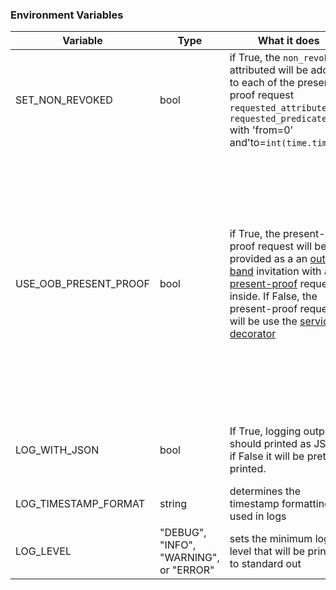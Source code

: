 ### Environment Variables
| Variable                 | Type | What it does                                                |NOTES|
| ------------------------ | ---- | ---------------------------------------------- |-|
| SET_NON_REVOKED          | bool | if True, the `non_revoked` attributed  will be added to each of the present-proof request `requested_attribute` and `requested_predicate` with 'from=0' and'to=`int(time.time())`||
| USE_OOB_PRESENT_PROOF    | bool | if True, the present-proof request will be provided as a an [out of band](https://github.com/hyperledger/aries-rfcs/tree/main/features/0434-outofband) invitation with a [present-proof](https://github.com/hyperledger/aries-rfcs/tree/main/features/0037-present-proof) request inside. If False, the present-proof request will be use the [service-decorator](https://github.com/hyperledger/aries-rfcs/tree/main/features/0056-service-decorator)|**TRUE:** BC Wallet supports our OOB Message with a minor glitch, BiFold, Lissi, Trinsic, and Estatus all read the QR code as 'Invalid' **FALSE:** Works with|
| LOG_WITH_JSON            | bool | If True, logging output should printed as JSON if False it will be pretty printed.| Default behavior will print as JSON. |
| LOG_TIMESTAMP_FORMAT      | string | determines the timestamp formatting used in logs | default is "iso" |
| LOG_LEVEL                 | "DEBUG", "INFO", "WARNING", or "ERROR" | sets the minimum log level that will be printed to standard out| Defaults to DEBUG |
